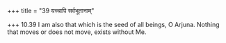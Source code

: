 +++
title = "39 यच्चापि सर्वभूतानाम्"

+++
10.39 I am also that which is the seed of all beings, O Arjuna. Nothing
that moves or does not move, exists without Me.
